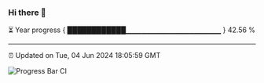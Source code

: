 ### Hi there 👋

⏳ Year progress { ████████████▁▁▁▁▁▁▁▁▁▁▁▁▁▁▁▁▁▁ } 42.56 %

---

⏰ Updated on Tue, 04 Jun 2024 18:05:59 GMT

![Progress Bar CI](https://github.com/liununu/liununu/workflows/Progress%20Bar%20CI/badge.svg)
